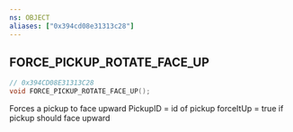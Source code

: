 ```yaml
---
ns: OBJECT
aliases: ["0x394cd08e31313c28"]
---
```

## FORCE_PICKUP_ROTATE_FACE_UP

```c
// 0x394CD08E31313C28
void FORCE_PICKUP_ROTATE_FACE_UP();
```

Forces a pickup to face upward
PickupID = id of pickup forceItUp = true if pickup should face upward

